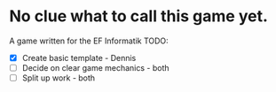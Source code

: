 # No clue what to call this game yet.
A game written for the EF Informatik
TODO:
- [x] Create basic template - Dennis
- [ ] Decide on clear game mechanics - both
- [ ] Split up work - both
